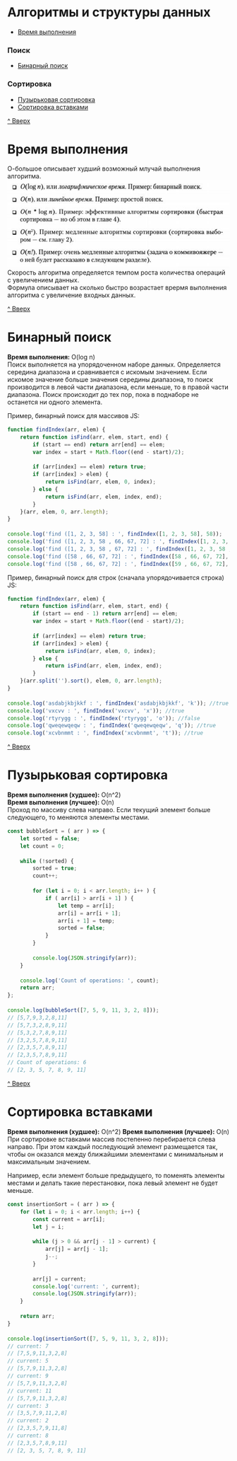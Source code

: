 # Алгоритмы и структуры данных <a name='home'></a> 

+ [Время выполнения](#O-big)
### Поиск
+ [Бинарный поиск](#binary)
### Сортировка
+ [Пузырьковая сортировка](#bubble-sort)
+ [Сортировка вставками](#insertion-sort)

[^ Вверх](#home)
# Время выполнения <a name='O-big'></a>
О-большое описывает худший возможный млучай выполнения алгоритма.
<img alt="Возможные О" src="images/O.JPG" />  
Скорость алгоритма определяется темпом роста количества операций с увеличением данных.   
Формула описывает на сколько быстро возрастает врермя выполнения алгоритма с увеличение входных данных. 


[^ Вверх](#home)
# Бинарный поиск <a name='binary'></a>
**Время выполнения:** O(log n)  
Поиск выполняется на упорядоченном наборе данных. Определяется середина диапазона и сравнивается с искомым значением. 
Если искомое значение больше значения середины диапазона, то поиск производится в левой части диапазона, если меньше, 
то в правой части диапазона. Поиск происходит до тех пор, пока в поднаборе не останется ни одного элемента.

Пример, бинарный поиск для массивов JS:
```javascript
function findIndex(arr, elem) {
	return function isFind(arr, elem, start, end) {	
		if (start == end) return arr[end] == elem;
		var index = start + Math.floor((end - start)/2);
			
	 	if (arr[index] == elem) return true;
		if (arr[index] > elem) {
	       	return isFind(arr, elem, 0, index);
	    } else {
	        return isFind(arr, elem, index, end); 
	    }
	}(arr, elem, 0, arr.length);
} 

console.log('find ([1, 2, 3, 58] : ', findIndex([1, 2, 3, 58], 58));
console.log('find ([1, 2, 3, 58 , 66, 67, 72] : ', findIndex([1, 2, 3, 58 , 66, 67, 72], 58));
console.log('find ([1, 2, 3, 58 , 67, 72] : ', findIndex([1, 2, 3, 58 , 66, 67], 58));
console.log('find ([58 , 66, 67, 72] : ', findIndex([58 , 66, 67, 72], 58));
console.log('find ([58 , 66, 67, 72] : ', findIndex([59 , 66, 67, 72], 58));
```
Пример, бинарный поиск для строк (сначала упорядочивается строка) JS:   
```javascript
function findIndex(arr, elem) {
	return function isFind(arr, elem, start, end) {	
		if (start == end - 1) return arr[end] == elem;
		var index = start + Math.floor((end - start)/2);
			
		if (arr[index] == elem) return true;
		if (arr[index] > elem) {
			return isFind(arr, elem, 0, index);
		} else {
			return isFind(arr, elem, index, end); 
		}
	}(arr.split('').sort(), elem, 0, arr.length);
} 

console.log('asdabjkbjkkf : ', findIndex('asdabjkbjkkf', 'k')); //true
console.log('vxcvv : ', findIndex('vxcvv', 'x')); //true
console.log('rtyrygg : ', findIndex('rtyrygg', 'o')); //false
console.log('qweqewqeqw : ', findIndex('qweqewqeqw', 'q')); //true
console.log('xcvbnmmt : ', findIndex('xcvbnmmt', 't')); //true
```

[^ Вверх](#home)
# Пузырьковая сортировка <a name='bubble-sort'></a>
**Время выполнения (худшее):** O(n^2)    
**Время выполнения (лучшее):** O(n)   
Проход по массиву слева направо. Если текущий элемент больше следующего, то меняются элементы местами.

```javascript
const bubbleSort = ( arr ) => {
    let sorted = false;
    let count = 0;

    while (!sorted) {
        sorted = true;
        count++;

        for (let i = 0; i < arr.length; i++ ) {
            if ( arr[i] > arr[i + 1] ) {
                let temp = arr[i];
                arr[i] = arr[i + 1];
                arr[i + 1] = temp;
                sorted = false;
            }
        }

        console.log(JSON.stringify(arr));
    }

    console.log('Count of operations: ', count);
    return arr;
};

console.log(bubbleSort([7, 5, 9, 11, 3, 2, 8]));
// [5,7,9,3,2,8,11]
// [5,7,3,2,8,9,11]
// [5,3,2,7,8,9,11]
// [3,2,5,7,8,9,11]
// [2,3,5,7,8,9,11]
// [2,3,5,7,8,9,11]
// Count of operations: 6
// [2, 3, 5, 7, 8, 9, 11]
```

[^ Вверх](#home)
# Сортировка вставками <a name='insertion-sort'></a>
**Время выполнения (худшее):** O(n^2) 
**Время выполнения (лучшее):** O(n) 
При сортировке вставками массив постепенно перебирается слева направо. При этом каждый последующий элемент размещается так, чтобы он оказался между ближайшими элементами с минимальным и максимальным значением.

Например, если элемент больше предыдущего, то поменять элементы местами и делать такие перестановки, пока левый элемент не будет меньше. 

```javascript
const insertionSort = ( arr ) => {
    for (let i = 0; i < arr.length; i++) {
        const current = arr[i];
        let j = i;

        while (j > 0 && arr[j - 1] > current) {
            arr[j] = arr[j - 1];
            j--;
        }

        arr[j] = current;
        console.log('current: ', current);
        console.log(JSON.stringify(arr));
    }

    return arr;
}

console.log(insertionSort([7, 5, 9, 11, 3, 2, 8]));
// current: 7
// [7,5,9,11,3,2,8]
// current: 5
// [5,7,9,11,3,2,8]
// current: 9
// [5,7,9,11,3,2,8]
// current: 11
// [5,7,9,11,3,2,8]
// current: 3
// [3,5,7,9,11,2,8]
// current: 2
// [2,3,5,7,9,11,8]
// current: 8
// [2,3,5,7,8,9,11]
// [2, 3, 5, 7, 8, 9, 11]
```